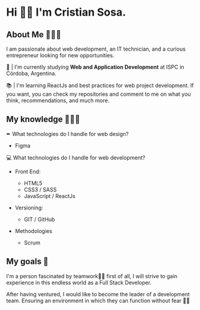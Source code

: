 # Hi 👋🏽 I'm Cristian Sosa.

## About Me 🙆🏽‍♂️

I am passionate about web development, an IT technician, and a curious entrepreneur looking for new opportunities.

📙 | I'm currently studying **Web and Application Development** at ISPC in Córdoba, Argentina.

📚 | I'm learning ReactJs and best practices for web project development. If you want, you can check my repositories and comment to me on what you think, recommendations, and much more.

## My knowledge 👨🏽‍🎓

✒ What technologies do I handle for web design?
- Figma

💻 What technologies do I handle for web development?
+ Front End:
  + HTML5
  + CSS3 / SASS
  + JavaScript / ReactJs

+ Versioning:
  + GIT / GitHub

+ Methodologies
  + Scrum

## My goals 🎯

I'm a person fascinated by teamwork🤝🏽 first of all, I will strive to gain experience in this endless world as a Full Stack Developer.

After having ventured, I would like to become the leader of a development team. Ensuring an environment in which they can function without fear 🙌🏽